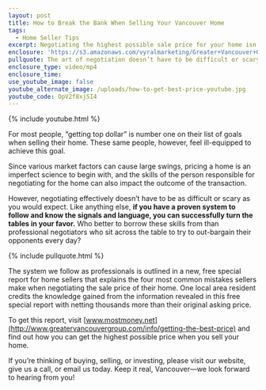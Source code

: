 ```yaml
---
layout: post
title: How to Break the Bank When Selling Your Vancouver Home
tags:
  - Home Seller Tips
excerpt: Negotiating the highest possible sale price for your home isn’t as difficult as you think. We have a proven system to share with you that can help you achieve this goal.
enclosure: 'https://s3.amazonaws.com/vyralmarketing/Greater+Vancouver+Group/Greater+Vancouver+Group-+How+to+negotiate+your+home%E2%80%99s+best+price.mp4'
pullquote: The art of negotiation doesn’t have to be difficult or scary.
enclosure_type: video/mp4
enclosure_time:
use_youtube_image: false
youtube_alternate_image: /uploads/how-to-get-best-price-youtube.jpg
youtube_code: OpV2f8xjSI4
---
```



{% include youtube.html %}

For most people, “getting top dollar” is number one on their list of goals when selling their home. These same people, however, feel ill-equipped to achieve this goal.

Since various market factors can cause large swings, pricing a home is an imperfect science to begin with, and the skills of the person responsible for negotiating for the home can also impact the outcome of the transaction.

However, negotiating effectively doesn’t have to be as difficult or scary as you would expect. Like anything else, **if you have a proven system to follow and know the signals and language, you can successfully turn the tables in your favor.** Who better to borrow these skills from than professional negotiators who sit across the table to try to out-bargain their opponents every day?

{% include pullquote.html %}

The system we follow as professionals is outlined in a new, free special report for home sellers that explains the four most common mistakes sellers make when negotiating the sale price of their home. One local area resident credits the knowledge gained from the information revealed in this free special report with netting thousands more than their original asking price.

To get this report, visit [www.mostmoney.net](http://www.greatervancouvergroup.com/info/getting-the-best-price) and find out how you can get the highest possible price when you sell your home.

If you’re thinking of buying, selling, or investing, please visit our website, give us a call, or email us today. Keep it real, Vancouver—we look forward to hearing from you!
